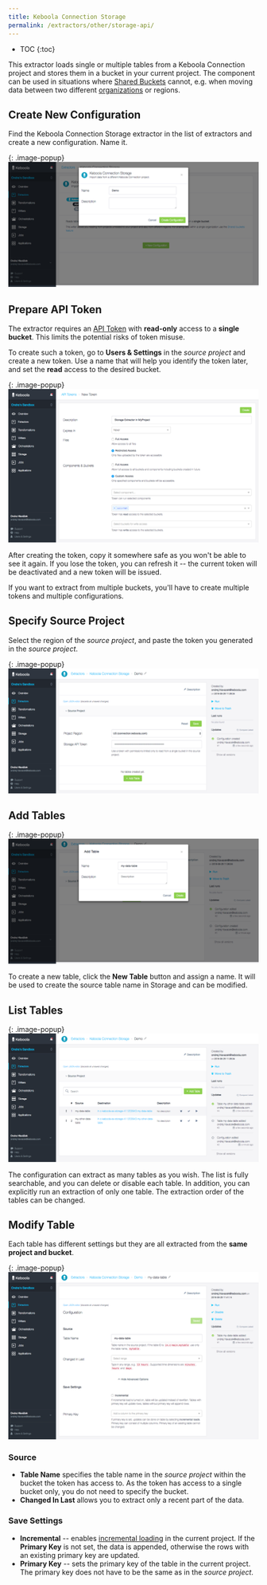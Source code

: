 ```yaml
---
title: Keboola Connection Storage
permalink: /extractors/other/storage-api/
---
```


* TOC
{:toc}

This extractor loads single or multiple tables from a Keboola Connection project and stores them in a bucket in your 
current project. The component can be used in situations where [Shared Buckets](/storage/buckets/sharing/) 
cannot, e.g. when moving data between two different [organizations](/management/organization) or regions.

## Create New Configuration
Find the Keboola Connection Storage extractor in the list of extractors and create a new configuration. Name it.

{: .image-popup}
![Screenshot - Create configuration](/extractors/other/storage-api/create-configuration.png)

## Prepare API Token

The extractor requires an [API Token](/management/project/tokens/) with **read-only** access to a **single bucket**. This limits the potential 
risks of token misuse. 

To create such a token, go to **Users & Settings** in the *source project* and create a new token. Use a name that will 
help you identify the token later, and set the **read** access to the desired bucket. 

{: .image-popup}
![Screenshot - Create API Token](/extractors/other/storage-api/create-token.png)

After creating the token, copy it somewhere safe as you won't be able to see it again. If you lose the token,
you can refresh it -- the current token will be deactivated and a new token will be issued.

If you want to extract from multiple buckets, you'll have to create multiple tokens and multiple configurations.

## Specify Source Project 

Select the region of the *source project*, and paste the token you generated in the *source project*. 

{: .image-popup}
![Screenshot - Source Project](/extractors/other/storage-api/source-project.png)

## Add Tables

{: .image-popup}
![Screenshot - Create table](/extractors/other/storage-api/add-tables.png)

To create a new table, click the **New Table** button and assign a name. 
It will be used to create the source table name in Storage and can be modified.
 
## List Tables

{: .image-popup}
![Screenshot - List tables](/extractors/other/storage-api/list-tables.png)

The configuration can extract as many tables as you wish. 
The list is fully searchable, and you can delete or disable each table. In addition, you can explicitly run an extraction 
of only one table. 
The extraction order of the tables can be changed.  

## Modify Table

Each table has different settings but they are all extracted from the **same project and bucket**. 

{: .image-popup}
![Screenshot - List tables](/extractors/other/storage-api/configuration.png)


### Source

- **Table Name** specifies the table name in the *source project* within the bucket the token has access to. 
As the token has access to a single bucket only, you do not need to specify the bucket.
- **Changed In Last** allows you to extract only a recent part of the data. 

### Save Settings

- **Incremental** -- enables [incremental loading](https://help.keboola.com/storage/tables/#incremental-loading) in the current project. If the **Primary Key** is not set, the data is appended, 
otherwise the rows with an existing primary key are updated.
- **Primary Key** -- sets the primary key of the table in the current project. The primary key does not have to be the same 
as in the *source project*. 
